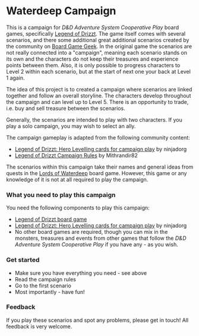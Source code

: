 Waterdeep Campaign
==================

This is a campaign for _D&D Adventure System Cooperative Play_ board games, specifically [Legend of Drizzt](https://dnd.wizards.com/products/tabletop-games/board-card-games/legend-drizzt-board-game). The game itself comes with several scenarios, and there some additional great additional scenarios created by the community on [Board Game Geek](https://boardgamegeek.com/boardgame/91872/dungeons-dragons-legend-drizzt-board-game). In the original game the scenarios are not really connected into a "campaign", meaning each scenario stands on its own and the characters do not keep their treasures and experience points between them. Also, it is only possible to progress characters to Level 2 within each scenario, but at the start of next one your back at Level 1 again.

The idea of this project is to created a campaign where scenarios are linked together and follow an overall storyline. The characters develop throughout the campaign and can level up to Level 5. There is an opportunity to trade, i.e. buy and sell treasure between the scenarios.

Generally, the scenarios are intended to play with two characters. If you play a solo campaign, you may wish to select an ally.

The campaign gameplay is adapted from the following community content:
* [Legend of Drizzt: Hero Levelling cards for campaign play](https://boardgamegeek.com/filepage/72838/legend-drizzt-hero-levelling-cards-campaign-play) by ninjadorg
* [Legend of Drizzt Campaign Rules](https://boardgamegeek.com/filepage/136256/legend-drizzt-campaign-rules-no-other-dd-games-nee) by Mithrandir82

The scenarios within this campaign take their names and general ideas from quests in the [Lords of Waterdeep](https://dnd.wizards.com/products/tabletop-games/board-games/lords-waterdeep) board game. However, this game or any knowledge of it is not at all required to play the campaign.

### What you need to play this campaign
You need the following components to play this campaign:
* [Legend of Drizzt board game](https://dnd.wizards.com/products/tabletop-games/board-card-games/legend-drizzt-board-game)
* [Legend of Drizzt: Hero Levelling cards for campaign play](https://boardgamegeek.com/filepage/72838/legend-drizzt-hero-levelling-cards-campaign-play) by ninjadorg
* No other board games are required, though you can mix in the monsters, treasures and events from other games that follow the _D&D Adventure System Cooperative Play_ if you have any - as you wish.

### Get started
* Make sure you have everything you need - see above
* Read the campaign rules
* Go to the first scenario
* Most importantly - have fun!

### Feedback
If you play these scenarios and spot any problems, please get in touch! All feedback is very welcome.
